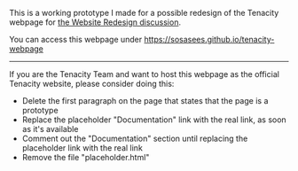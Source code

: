 This is a working prototype I made
for a possible redesign of the Tenacity webpage
for [the Website Redesign discussion](https://github.com/tenacityteam/tenacity/issues/163).

You can access this webpage under
https://sosasees.github.io/tenacity-webpage

---

If you are the Tenacity Team and want to host this webpage as the official Tenacity website, please consider doing this:

- Delete the first paragraph on the page that states that the page is a prototype
- Replace the placeholder "Documentation" link with the real link, as soon as it's available
- Comment out the "Documentation" section until replacing the placeholder link with the real link
- Remove the file "placeholder.html"
